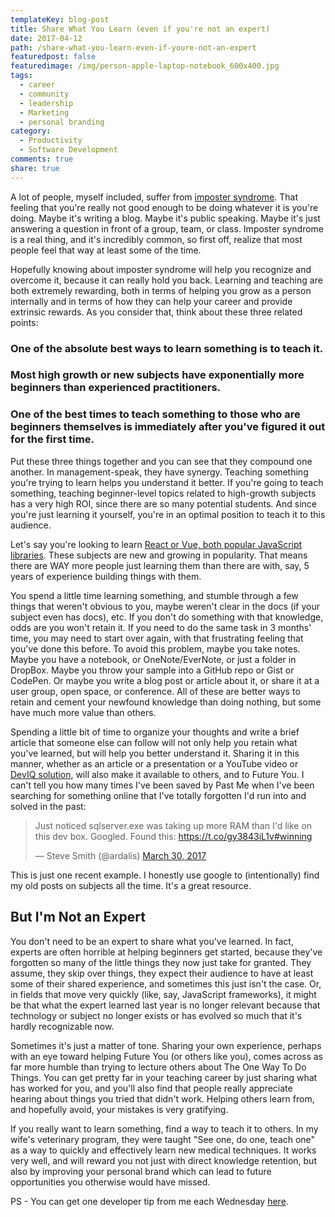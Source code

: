 ```yaml
---
templateKey: blog-post
title: Share What You Learn (even if you're not an expert)
date: 2017-04-12
path: /share-what-you-learn-even-if-youre-not-an-expert
featuredpost: false
featuredimage: /img/person-apple-laptop-notebook_600x400.jpg
tags:
  - career
  - community
  - leadership
  - Marketing
  - personal branding
category:
  - Productivity
  - Software Development
comments: true
share: true
---
```


A lot of people, myself included, suffer from [imposter syndrome](https://en.wikipedia.org/wiki/Impostor_syndrome). That feeling that you're really not good enough to be doing whatever it is you're doing. Maybe it's writing a blog. Maybe it's public speaking. Maybe it's just answering a question in front of a group, team, or class. Imposter syndrome is a real thing, and it's incredibly common, so first off, realize that most people feel that way at least some of the time.

Hopefully knowing about imposter syndrome will help you recognize and overcome it, because it can really hold you back. Learning and teaching are both extremely rewarding, both in terms of helping you grow as a person internally and in terms of how they can help your career and provide extrinsic rewards. As you consider that, think about these three related points:

### One of the absolute best ways to learn something is to teach it.

### Most high growth or new subjects have exponentially more beginners than experienced practitioners.

### One of the best times to teach something to those who are beginners themselves is immediately after you've figured it out for the first time.

Put these three things together and you can see that they compound one another. In management-speak, they have synergy. Teaching something you're trying to learn helps you understand it better. If you're going to teach something, teaching beginner-level topics related to high-growth subjects has a very high ROI, since there are so many potential students. And since you're just learning it yourself, you're in an optimal position to teach it to this audience.

Let's say you're looking to learn [React or Vue, both popular JavaScript libraries](https://trends.google.com/trends/explore?q=reactjs,vuejs). These subjects are new and growing in popularity. That means there are WAY more people just learning them than there are with, say, 5 years of experience building things with them.

You spend a little time learning something, and stumble through a few things that weren't obvious to you, maybe weren't clear in the docs (if your subject even has docs), etc. If you don't do something with that knowledge, odds are you won't retain it. If you need to do the same task in 3 months' time, you may need to start over again, with that frustrating feeling that you've done this before. To avoid this problem, maybe you take notes. Maybe you have a notebook, or OneNote/EverNote, or just a folder in DropBox. Maybe you throw your sample into a GitHub repo or Gist or CodePen. Or maybe you write a blog post or article about it, or share it at a user group, open space, or conference. All of these are better ways to retain and cement your newfound knowledge than doing nothing, but some have much more value than others.

Spending a little bit of time to organize your thoughts and write a brief article that someone else can follow will not only help you retain what you've learned, but will help you better understand it. Sharing it in this manner, whether as an article or a presentation or a YouTube video or [DevIQ solution](http://app.deviq.com/courses/how-do-i-redirect-to-another-page-in-jquery), will also make it available to others, and to Future You. I can't tell you how many times I've been saved by Past Me when I've been searching for something online that I've totally forgotten I'd run into and solved in the past:

<blockquote class="twitter-tweet" data-lang="en"><p lang="en" dir="ltr">Just noticed sqlserver.exe was taking up more RAM than I'd like on this dev box. Googled. Found this: <a href="https://t.co/gy3843iL1v">https://t.co/gy3843iL1v</a><a href="https://twitter.com/hashtag/winning?src=hash">#winning</a></p>— Steve Smith (@ardalis) <a href="https://twitter.com/ardalis/status/847271847569666048">March 30, 2017</a></blockquote>
<script src="//platform.twitter.com/widgets.js" charset="utf-8" async></script>

This is just one recent example. I honestly use google to (intentionally) find my old posts on subjects all the time. It's a great resource.

## But I'm Not an Expert

You don't need to be an expert to share what you've learned. In fact, experts are often horrible at helping beginners get started, because they've forgotten so many of the little things they now just take for granted. They assume, they skip over things, they expect their audience to have at least some of their shared experience, and sometimes this just isn't the case. Or, in fields that move very quickly (like, say, JavaScript frameworks), it might be that what the expert learned last year is no longer relevant because that technology or subject no longer exists or has evolved so much that it's hardly recognizable now.

Sometimes it's just a matter of tone. Sharing your own experience, perhaps with an eye toward helping Future You (or others like you), comes across as far more humble than trying to lecture others about The One Way To Do Things. You can get pretty far in your teaching career by just sharing what has worked for you, and you'll also find that people really appreciate hearing about things you tried that didn't work. Helping others learn from, and hopefully avoid, your mistakes is very gratifying.

If you really want to learn something, find a way to teach it to others. In my wife's veterinary program, they were taught "See one, do one, teach one" as a way to quickly and effectively learn new medical techniques. It works very well, and will reward you not just with direct knowledge retention, but also by improving your personal brand which can lead to future opportunities you otherwise would have missed.

PS - You can get one developer tip from me each Wednesday [here](/tips).

